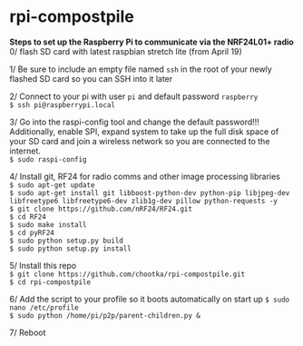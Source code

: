 # rpi-compostpile  
**Steps to set up the Raspberry Pi to communicate via the NRF24L01+ radio**  
0/ flash SD card with latest raspbian stretch lite (from April 19)   

1/ Be sure to include an empty file named `ssh` in the root of your newly flashed SD card so you can SSH into it later  

2/ Connect to your pi with user `pi` and default password `raspberry`  
`$ ssh pi@raspberrypi.local`  
  
3/ Go into the raspi-config tool and change the default password!!! Additionally, enable SPI, expand system to take up the full disk space of your SD card and join a wireless network so you are connected to the internet.  
`$ sudo raspi-config`  

4/ Install git, RF24 for radio comms and other image processing libraries  
`$ sudo apt-get update`  
`$ sudo apt-get install git libboost-python-dev python-pip libjpeg-dev libfreetype6 libfreetype6-dev zlib1g-dev pillow python-requests -y`  
`$ git clone https://github.com/nRF24/RF24.git`  
`$ cd RF24`  
`$ sudo make install`  
`$ cd pyRF24`  
`$ sudo python setup.py build`  
`$ sudo python setup.py install`  

5/ Install this repo  
`$ git clone https://github.com/chootka/rpi-compostpile.git`  
`$ cd rpi-compostpile`  

6/ Add the script to your profile so it boots automatically on start up
`$ sudo nano /etc/profile`  
`$ sudo python /home/pi/p2p/parent-children.py &`

7/ Reboot
